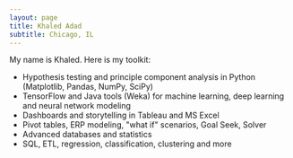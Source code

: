 ```yaml
---
layout: page
title: Khaled Adad
subtitle: Chicago, IL
---
```


My name is Khaled. Here is my toolkit:

- Hypothesis testing and principle component analysis in Python (Matplotlib, Pandas, NumPy, SciPy)
- TensorFlow and Java tools (Weka) for machine learning, deep learning and neural network modeling
- Dashboards and storytelling in Tableau and MS Excel 
- Pivot tables, ERP modeling, "what if" scenarios, Goal Seek, Solver
- Advanced databases and statistics
- SQL, ETL, regression, classification, clustering and more

